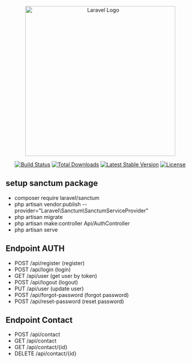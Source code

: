 <p align="center"><a href="https://laravel.com" target="_blank"><img src="https://raw.githubusercontent.com/laravel/art/master/logo-lockup/5%20SVG/2%20CMYK/1%20Full%20Color/laravel-logolockup-cmyk-red.svg" width="400" alt="Laravel Logo"></a></p>

<p align="center">
<a href="https://travis-ci.org/laravel/framework"><img src="https://travis-ci.org/laravel/framework.svg" alt="Build Status"></a>
<a href="https://packagist.org/packages/laravel/framework"><img src="https://img.shields.io/packagist/dt/laravel/framework" alt="Total Downloads"></a>
<a href="https://packagist.org/packages/laravel/framework"><img src="https://img.shields.io/packagist/v/laravel/framework" alt="Latest Stable Version"></a>
<a href="https://packagist.org/packages/laravel/framework"><img src="https://img.shields.io/packagist/l/laravel/framework" alt="License"></a>
</p>

## setup sanctum package

-   composer require laravel/sanctum
-   php artisan vendor:publish --provider="Laravel\Sanctum\SanctumServiceProvider"
-   php artisan migrate
-   php artisan make:controller Api/AuthController
-   php artisan serve

## Endpoint AUTH

-   POST /api/register (register)
-   POST /api/login (login)
-   GET /api/user (get user by token)
-   POST /api/logout (logout)
-   PUT /api/user (update user)
-   POST /api/forgot-password (forgot password)
-   POST /api/reset-password (reset password)

## Endpoint Contact

-   POST /api/contact
-   GET /api/contact
-   GET /api/contact/{id}
-   DELETE /api/contact/{id}
